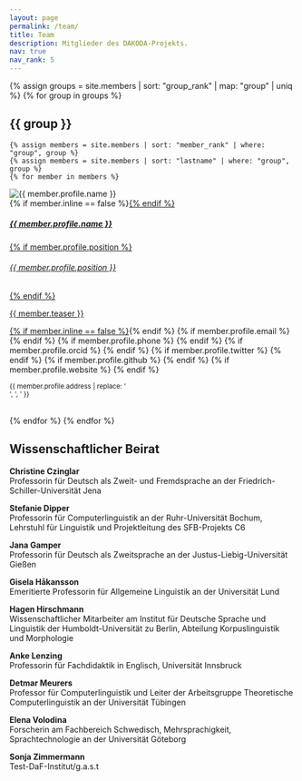 ```yaml
---
layout: page
permalink: /team/
title: Team
description: Mitglieder des DAKODA-Projekts.
nav: true
nav_rank: 5
---
```


{% assign groups = site.members | sort: "group_rank" | map: "group" | uniq %}
{% for group in groups %}
## {{ group }}

    {% assign members = site.members | sort: "member_rank" | where: "group", group %}
    {% assign members = site.members | sort: "lastname" | where: "group", group %}
    {% for member in members %}
<p>
    <div class="card {% if member.inline == false %}hoverable{% endif %}">
        <div class="row no-gutters">
            <div class="col-sm-4 col-md-3">
                <img src="{{ '/assets/img/' | append: member.profile.image | relative_url }}" class="img-fluid" alt="{{ member.profile.name }}" />
            </div>
            <div class="team col-sm-8 col-md-9">
                <div class="card-body">
                    {% if member.inline == false %}<a href="{{ member.url | relative_url }}">{% endif %}
                    <h5 class="card-title">{{ member.profile.name }}</h5>
                    {% if member.profile.position %}<h6 class="card-subtitle mb-2 text-muted">{{ member.profile.position }}</h6>{% endif %}
                    <p class="card-text">
                        {{ member.teaser }}
                    </p>
                    {% if member.inline == false %}</a>{% endif %}
                    {% if member.profile.email %}
                        <a href="mailto:{{ member.profile.email }}" class="card-link"><i class="fas fa-envelope"></i></a>
                    {% endif %}
                    {% if member.profile.phone %}
                        <a href="tel:{{ member.profile.phone }}" class="card-link"><i class="fas fa-phone"></i></a>
                    {% endif %}
                    {% if member.profile.orcid %}
                        <a href="https://orcid.org/{{ member.profile.orcid }}" class="card-link" target="_blank"><i class="fab fa-orcid"></i></a>
                    {% endif %}
                    {% if member.profile.twitter %}
                        <a href="https://twitter.com/{{ member.profile.twitter }}" class="card-link" target="_blank"><i class="fab fa-twitter"></i></a>
                    {% endif %}
                    {% if member.profile.github %}
                        <a href="https://github.com/{{ member.profile.github }}" class="card-link" target="_blank"><i class="fab fa-github"></i></a>
                    {% endif %}
                    {% if member.profile.website %}
                        <a href="{{ member.profile.website }}" class="card-link" target="_blank"><i class="fas fa-globe"></i></a>
                    {% endif %}
                    <p class="card-text">
                        <small class="test-muted"><i class="fas fa-thumbtack"></i> {{ member.profile.address | replace: '<br />', ', ' }}</small>
                    </p>
                </div>
            </div>
        </div>
    </div>
</p>
<br/>
    {% endfor %}
{% endfor %}

## Wissenschaftlicher Beirat
**Christine Czinglar** <br>
Professorin für Deutsch als Zweit- und Fremdsprache an der Friedrich-Schiller-Universität Jena

**Stefanie Dipper** <br>
Professorin für Computerlinguistik an der Ruhr-Universität Bochum, Lehrstuhl für Linguistik und Projektleitung des SFB-Projekts C6

**Jana Gamper** <br>
Professorin für Deutsch als Zweitsprache an der Justus-Liebig-Universität Gießen

**Gisela Håkansson** <br>
Emeritierte Professorin für Allgemeine Linguistik an der Universität Lund

**Hagen Hirschmann** <br>
Wissenschaftlicher Mitarbeiter am Institut für Deutsche Sprache und Linguistik der Humboldt-Universität zu Berlin, Abteilung Korpuslinguistik und Morphologie

**Anke Lenzing** <br>
Professorin für Fachdidaktik in Englisch, Universität Innsbruck

**Detmar Meurers** <br>
Professor für Computerlinguistik und Leiter der Arbeitsgruppe Theoretische Computerlinguistik an der Universität Tübingen

**Elena Volodina** <br>
Forscherin am Fachbereich Schwedisch, Mehrsprachigkeit, Sprachtechnologie an der Universität Göteborg

**Sonja Zimmermann** <br>
Test-DaF-Institut/g.a.s.t
